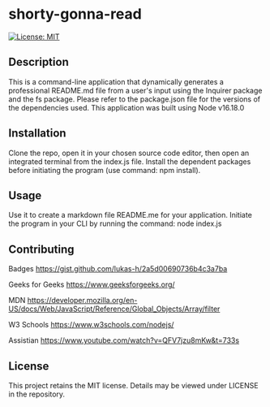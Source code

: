 
  # shorty-gonna-read
  [![License: MIT](https://img.shields.io/badge/License-MIT-yellow.svg)](https://opensource.org/licenses/MIT)

  ## Description
  This is a command-line application that dynamically generates a professional README.md file from a user's input using the Inquirer package and the fs package.  Please refer to the package.json file for the versions of the dependencies used.  This application was built using Node v16.18.0


  ## Installation
  Clone the repo, open it in your chosen source code editor, then open an integrated terminal from the index.js file.  Install the dependent packages before initiating the program (use command: npm install). 
  
  ## Usage
  Use it to create a markdown file README.me for your application.
  Initiate the program in your CLI by running the command: node index.js
  
  ## Contributing
  Badges
  https://gist.github.com/lukas-h/2a5d00690736b4c3a7ba

  Geeks for Geeks
  https://www.geeksforgeeks.org/

  MDN
  https://developer.mozilla.org/en-US/docs/Web/JavaScript/Reference/Global_Objects/Array/filter

  W3 Schools
  https://www.w3schools.com/nodejs/
  
  Assistian
  https://www.youtube.com/watch?v=QFV7jzu8mKw&t=733s


  ## License
  This project retains the MIT license.  Details may be viewed under LICENSE in the repository.

  